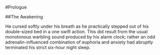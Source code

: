#Prologue

##The Awakening

He cursed softly under his breath as he practically stepped out of his double-sized bed in a one swift action. This did result from the usual monotonous warbling sound produced by his alarm clock; rather an odd adrenalin-influenced combination of euphoria and anxiety had abruptly terminated his strict six-hour night sleep.